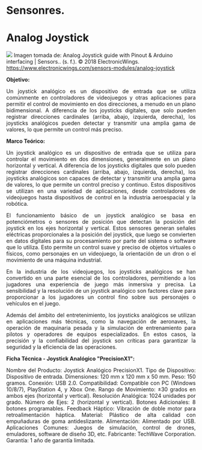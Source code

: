 # Sensonres.
# Analog Joystick
![](https://www.electronicwings.com/storage/PlatformSection/TopicContent/123/icon/Analog%20Joystick(0).jpg)
Imagen tomada de: Analog Joystick guide with Pinout & Arduino interfacing | Sensors.. (s. f.). © 2018 ElectronicWings. https://www.electronicwings.com/sensors-modules/analog-joystick

**Objetivo:**

<div align="justify">
Un joystick analógico es un dispositivo de entrada que se utiliza comúnmente en controladores de videojuegos y otras aplicaciones para permitir el control de movimiento en dos direcciones, a menudo en un plano bidimensional. A diferencia de los joysticks digitales, que solo pueden registrar direcciones cardinales (arriba, abajo, izquierda, derecha), los joysticks analógicos pueden detectar y transmitir una amplia gama de valores, lo que permite un control más preciso.
</div>

  
**Marco Teórico:**
 
<div align="justify">
Un joystick analógico es un dispositivo de entrada que se utiliza para controlar el movimiento en dos dimensiones, generalmente en un plano horizontal y vertical. A diferencia de los joysticks digitales que solo pueden registrar direcciones cardinales (arriba, abajo, izquierda, derecha), los joysticks analógicos son capaces de detectar y transmitir una amplia gama de valores, lo que permite un control preciso y continuo. Estos dispositivos se utilizan en una variedad de aplicaciones, desde controladores de videojuegos hasta dispositivos de control en la industria aeroespacial y la robótica.

El funcionamiento básico de un joystick analógico se basa en potenciómetros o sensores de posición que detectan la posición del joystick en los ejes horizontal y vertical. Estos sensores generan señales eléctricas proporcionales a la posición del joystick, que luego se convierten en datos digitales para su procesamiento por parte del sistema o software que lo utiliza. Esto permite un control suave y preciso de objetos virtuales o físicos, como personajes en un videojuego, la orientación de un dron o el movimiento de una máquina industrial.

En la industria de los videojuegos, los joysticks analógicos se han convertido en una parte esencial de los controladores, permitiendo a los jugadores una experiencia de juego más inmersiva y precisa. La sensibilidad y la resolución de un joystick analógico son factores clave para proporcionar a los jugadores un control fino sobre sus personajes o vehículos en el juego.

Además del ámbito del entretenimiento, los joysticks analógicos se utilizan en aplicaciones más técnicas, como la navegación de aeronaves, la operación de maquinaria pesada y la simulación de entrenamiento para pilotos y operadores de equipos especializados. En estos casos, la precisión y la confiabilidad del joystick son críticas para garantizar la seguridad y la eficiencia de las operaciones.
</div>

**Ficha Técnica - Joystick Analógico "PrecisionX1":**

<div align="justify">
Nombre del Producto: Joystick Analógico PrecisionX1. 
Tipo de Dispositivo: Dispositivo de entrada. 
Dimensiones: 120 mm x 120 mm x 50 mm.
Peso: 150 gramos.
Conexión: USB 2.0.
Compatibilidad: Compatible con PC (Windows 10/8/7), PlayStation 4, y Xbox One.
Rango de Movimiento: ±30 grados en ambos ejes (horizontal y vertical).
Resolución Analógica: 1024 unidades por grado.
Número de Ejes: 2 (horizontal y vertical).
Botones Adicionales: 8 botones programables.
Feedback Háptico: Vibración de doble motor para retroalimentación háptica.
Material: Plástico de alta calidad con empuñaduras de goma antideslizante.
Alimentación: Alimentado por USB. 
Aplicaciones Comunes: Juegos de simulación, control de drones, emuladores, software de diseño 3D, etc.
Fabricante: TechWave Corporation.
Garantía: 1 año de garantía limitada.
</div>
